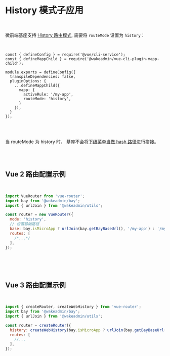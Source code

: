 # History 模式子应用

<br>

微前端基座支持 [History 路由模式](https://router.vuejs.org/zh/guide/essentials/history-mode.html#html5-%E6%A8%A1%E5%BC%8F), 需要将 `routeMode` 设置为 `history`：

<br>

```js{10}
const { defineConfig } = require('@vue/cli-service');
const { defineMappChild } = require('@wakeadmin/vue-cli-plugin-mapp-child');

module.exports = defineConfig({
  transpileDependencies: false,
  pluginOptions: {
    ...defineMappChild({
      mapp: {
        activeRule: '/my-app',
        routeMode: 'history',
      }
    }),
  }
});
```

<br>
<br>

当 routeMode 为 history 时， 基座不会将[下级菜单当做 hash 路径](../menu.md#1-惟客云菜单配置基本概念)进行拼接。

<br>
<br>

## Vue 2 路由配置示例

<br>

```js
import VueRouter from 'vue-router';
import bay from '@wakeadmin/bay';
import { urlJoin } from '@wakeadmin/utils';

const router = new VueRouter({
  mode: 'history',
  // 设置基础路径
  base: bay.isMicroApp ? urlJoin(bay.getBayBaseUrl(), '/my-app') : '/my-app',
  routes: [
    /*...*/
  ],
});
```

<br>
<br>
<br>

## Vue 3 路由配置示例

<br>

```js
import { createRouter, createWebHistory } from 'vue-router';
import bay from '@wakeadmin/bay';
import { urlJoin } from '@wakeadmin/utils';

const router = createRouter({
  history: createWebHistory(bay.isMicroApp ? urlJoin(bay.getBayBaseUrl(), '/my-app') : '/my-app'),
  routes: [
    //...
  ],
});
```
